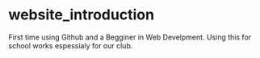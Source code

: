 # website_introduction
First time using Github and a Begginer in Web Develpment. Using this for school works espessialy for our club.
